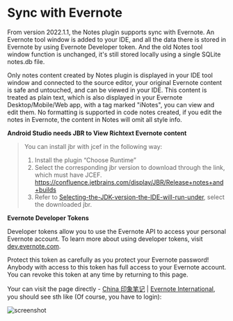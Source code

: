 # Sync with Evernote

From version 2022.1.1, the Notes plugin supports sync with Evernote. An Evernote tool window is added to your IDE, and all the data there is stored in Evernote by using Evernote Developer token. And the old Notes tool window function is unchanged, it's still stored locally using a single SQLite notes.db file.

Only notes content created by Notes plugin is displayed in your IDE tool window and connected to the source editor, your original Evernote content is safe and untouched, and can be viewed in your IDE. This content is treated as plain text, which is also displayed in your Evernote Desktop/Mobile/Web app, with a tag marked "iNotes", you can view and edit them. No formatting is supported in code notes created, if you edit the notes in Evernote, the content in Notes will omit all style info.

**Android Studio needs JBR to View Richtext Evernote content**
> You can install jbr with jcef in the following way:
>
> 1. Install the plugin “Choose Runtime”
> 2. Select the corresponding jbr version to download through the link, which must have JCEF. https://confluence.jetbrains.com/display/JBR/Release+notes+and+builds
> 3. Refer to [Selecting-the-JDK-version-the-IDE-will-run-under](https://intellij-support.jetbrains.com/hc/en-us/articles/206544879-Selecting-the-JDK-version-the-IDE-will-run-under), select the downloaded jbr.

**Evernote Developer Tokens**

Developer tokens allow you to use the Evernote API to access your personal Evernote account. To learn more about using developer tokens, visit [dev.evernote.com](dev.evernote.com).

Protect this token as carefully as you protect your Evernote password! Anybody with access to this token has full access to your Evernote account. You can revoke this token at any time by returning to this page.

Your can visit the page directly - [China 印象笔记](https://app.yinxiang.com/api/DeveloperToken.action) | [Evernote International](https://www.evernote.com/api/DeveloperToken.action), you should see sth like (Of course, you have to login):

![screenshot](https://github.com/rhapsodyn/vscode-evernote/raw/master/images/screenshot.jpg)